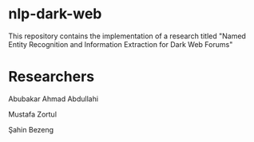 # nlp-dark-web

This repository contains the implementation of a research titled "Named Entity Recognition and Information Extraction for Dark Web Forums"


# Researchers
Abubakar Ahmad Abdullahi

Mustafa Zortul

Şahin Bezeng
